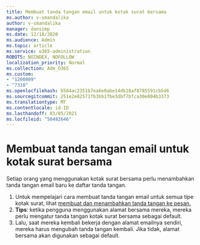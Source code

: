 ```yaml
---
title: Membuat tanda tangan email untuk kotak surat bersama
ms.author: v-smandalika
author: v-smandalika
manager: dansimp
ms.date: 12/18/2020
ms.audience: Admin
ms.topic: article
ms.service: o365-administration
ROBOTS: NOINDEX, NOFOLLOW
localization_priority: Normal
ms.collection: Adm_O365
ms.custom:
- "1200009"
- "7310"
ms.openlocfilehash: b584ac2351b7ea6e0abe14db18af8785591cb5d6
ms.sourcegitcommit: 251e2e82571fb3bb1fbe3dbf7bfca30e004b3373
ms.translationtype: MT
ms.contentlocale: id-ID
ms.lasthandoff: 03/05/2021
ms.locfileid: "50482646"
---
```

# <a name="create-an-email-signature-for-a-shared-mailbox"></a>Membuat tanda tangan email untuk kotak surat bersama

Setiap orang yang menggunakan kotak surat bersama perlu menambahkan tanda tangan email baru ke daftar tanda tangan.

1. Untuk mempelajari cara membuat tanda tangan email untuk semua tipe kotak surat, lihat [membuat dan menambahkan tanda tangan ke pesan.](https://support.office.com/article/8ee5d4f4-68fd-464a-a1c1-0e1c80bb27f2)
2. **Tips**: ketika pengguna menggunakan alamat bersama mereka, mereka perlu mengatur tanda tangan kotak surat bersama sebagai default.
3. Lalu, saat mereka kembali bekerja dengan alamat emailnya sendiri, mereka harus mengubah tanda tangan kembali. Jika tidak, alamat bersama akan digunakan sebagai default.